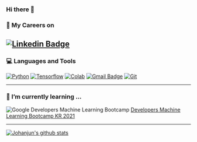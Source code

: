 ### Hi there 👋

<!--
**johanjun/johanjun** is a ✨ _special_ ✨ repository because its `README.md` (this file) appears on your GitHub profile.

Here are some ideas to get you started:

- 🔭 I’m currently working on ...
- 🌱 I’m currently learning ...
- 👯 I’m looking to collaborate on ...
- 🤔 I’m looking for help with ...
- 💬 Ask me about ...
- 📫 How to reach me: ...
- 😄 Pronouns: ...
- ⚡ Fun fact: ...

-->

### 🏃 My Careers on
[![Linkedin Badge](https://img.shields.io/badge/-LinkedIn-blue?style=flat-square&logo=Linkedin&logoColor=white&link=https://www.linkedin.com/in/hanjun-jo-343a06144/)](https://www.linkedin.com/in/hanjun-jo-343a06144/)
---
### 💻 Languages and Tools
[![Python](https://img.shields.io/badge/Python-3776AB?style=flat-square&logo=Python&logoColor=white&link=https://github.com/johanjun)](https://github.com/johanjun)
[![Tensorflow](https://img.shields.io/badge/Tensorflow-FF6F00?style=flat-square&logo=Tensorflow&logoColor=white&link=https://github.com/johanjun)](https://github.com/johanjun)
[![Colab](https://img.shields.io/badge/Colab-F9AB00?style=flat-square&logo=googlecolab&logoColor=white&link=https://github.com/johanjun)](https://github.com/johanjun)
[![Gmail Badge](https://img.shields.io/badge/Gmail-d14836?style=flat-square&logo=Gmail&logoColor=white&link=mailto:johanjun.me@gmail.com)](mailto:johanjun.me@gmail.com)
[![Git](https://img.shields.io/badge/-Git-black?style=flat&logo=git&link=https://github.com/johanjun)](https://github.com/johanjun)

---
### 🌱 I’m currently learning ...
![Google Developers Machine Learning Bootcamp](https://img.shields.io/badge/Google-4285F4?style=flat&logo=Google&link=https://events.withgoogle.com/google-developers-mlb-kr-2021/)
[Developers Machine Learning Bootcamp KR 2021](https://events.withgoogle.com/google-developers-mlb-kr-2021/)

---

<a href="https://github.com/johanjun">
 <img align="center" src="https://github-readme-stats.vercel.app/api?username=johanjun&show_icons=true&theme=tokyonight&line_height=27" alt="Johanjun's github stats"/>
</a>

